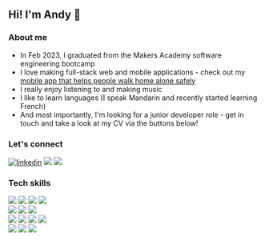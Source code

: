 ## Hi! I'm Andy 👋


### About me
- In Feb 2023, I graduated from the Makers Academy software engineering bootcamp
- I love making full-stack web and mobile applications - check out my [mobile app that helps people walk home alone safely](https://github.com/atcq9876/get-home-safe)
- I really enjoy listening to and making music
- I like to learn languages (I speak Mandarin and recently started learning French)
- And most importantly, I'm looking for a junior developer role - get in touch and take a look at my CV via the buttons below!


### Let's connect

<div align="left">
 <a href="https://www.linkedin.com/in/andyscottlewis/">
    <img alt="linkedin" src="https://img.shields.io/badge/LinkedIn-0077B5?style=for-the-badge&logo=linkedin&logoColor=white"></a>
 
 <a href="mailto:ajscottlewis@gmail.com">
  <img src="https://img.shields.io/badge/Email-%23D14836?style=for-the-badge&logo=gmail&logoColor=white"/></a>
 
 <a href="https://github.com/atcq9876/CV" target='_blank'>
    <img src="https://img.shields.io/badge/CV-%23AD2C27?style=for-the-badge&logo=CV&logoColor=white"/></a>
</div>


### Tech skills

<div>
  <img src="https://img.shields.io/badge/-Javascript-f7e968?style=for-the-badge&logo=javascript&logoColor=f7e968&labelColor=282828">
  <img src="https://img.shields.io/badge/-Ruby-FF6A55?style=for-the-badge&logo=ruby&logoColor=FF6A55&labelColor=282828">
  <img src="https://img.shields.io/badge/-HTML-FF5733?style=for-the-badge&logo=html5&logoColor=FF5733&labelColor=282828">
  <img src="https://img.shields.io/badge/-CSS-559DFF?style=for-the-badge&logo=css3&logoColor=559DFF&labelColor=282828">
  <br>
     
  <img src="https://img.shields.io/badge/-React-58D2F0?style=for-the-badge&logo=react&logoColor=58D2F0&labelColor=282828">
  <img src="https://img.shields.io/badge/react_native-%2320232a.svg?style=for-the-badge&logo=react&logoColor=%2361DAFB">
  <img src="https://img.shields.io/badge/-Node.js-80D857?style=for-the-badge&logo=node.js&logoColor=80D857&labelColor=282828">
  <br>
     
  <img src="https://img.shields.io/badge/-Jest-B84D6F?style=for-the-badge&logo=jest&logoColor=B84D6F&labelColor=282828">
  <img src="https://img.shields.io/badge/-Cypress-3b3938?style=for-the-badge&logo=cypress&logoColor=faf2ed&labelColor=282828">
  <img src="https://img.shields.io/badge/-RSpec-F05892?style=for-the-badge&logo=ruby&logoColor=F05892&labelColor=282828">
  <img src="https://img.shields.io/badge/Postman-FF6C37?style=for-the-badge&logo=postman&logoColor=white">
  <br>
   
  <img src="https://img.shields.io/badge/-MongoDB-51A940?style=for-the-badge&logo=mongodb&logoColor=51A940&labelColor=282828">
  <img src="https://img.shields.io/badge/-PostgreSQL-3b3938?style=for-the-badge&logo=postgresql&logoColor=faf2ed&labelColor=282828">
  <img src="https://img.shields.io/badge/github-%23121011.svg?style=for-the-badge&logo=github&logoColor=white">
  <br>

</div>
